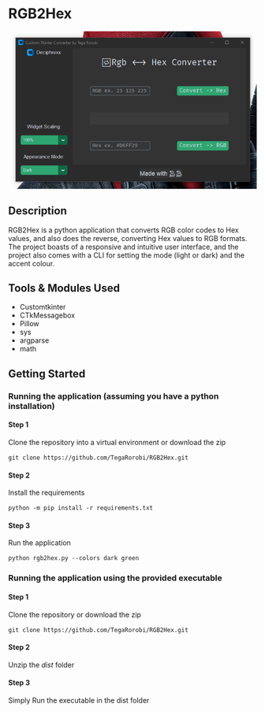 # RGB2Hex
![Preview of the running application with a desktop background](assets/preview-1.png)
## Description
RGB2Hex is a python application that converts RGB color codes to Hex values, 
and also does the reverse, converting Hex values to RGB formats. The project boasts
of a responsive and intuitive user interface, and the project also comes with a 
CLI for setting the mode (light or dark) and the accent colour.

## Tools & Modules Used
- Customtkinter
- CTkMessagebox
- Pillow
- sys
- argparse
- math

## Getting Started

### Running the application (assuming you have a python installation)
#### Step 1
Clone the repository into a virtual environment or download the zip
```
git clone https://github.com/TegaRorobi/RGB2Hex.git
```
#### Step 2
Install the requirements
```
python -m pip install -r requirements.txt
```
#### Step 3
Run the application
```
python rgb2hex.py --colors dark green
```

### Running the application using the provided executable
#### Step 1
Clone the repository or download the zip
```
git clone https://github.com/TegaRorobi/RGB2Hex.git
```
#### Step 2
Unzip the _dist_ folder

#### Step 3
Simply Run the executable in the dist folder
